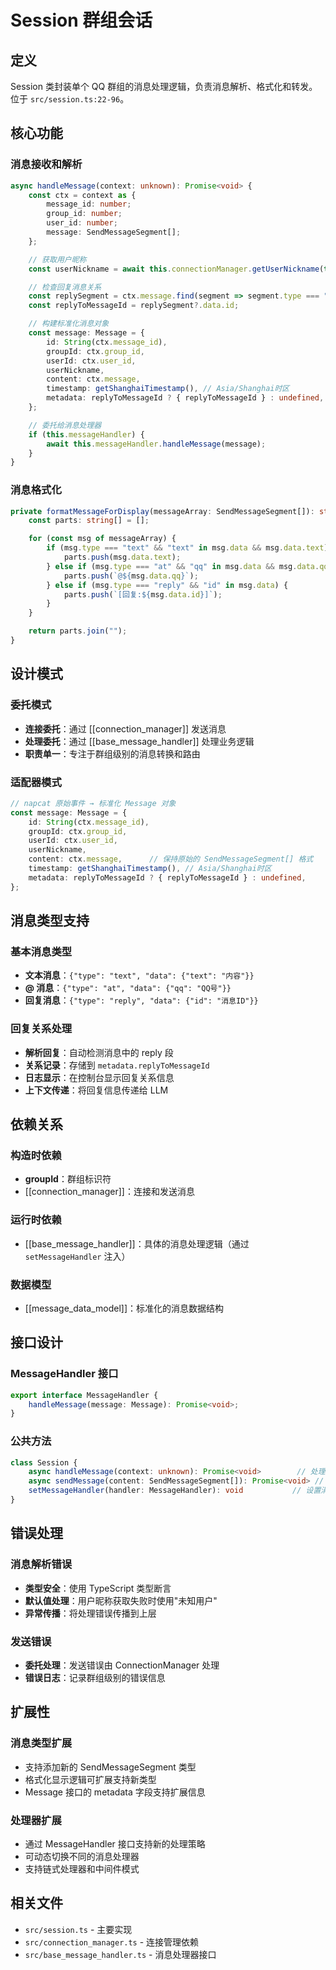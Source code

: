 # Session 群组会话

## 定义

Session 类封装单个 QQ 群组的消息处理逻辑，负责消息解析、格式化和转发。位于 `src/session.ts:22-96`。

## 核心功能

### 消息接收和解析
```typescript
async handleMessage(context: unknown): Promise<void> {
    const ctx = context as {
        message_id: number;
        group_id: number;
        user_id: number;
        message: SendMessageSegment[];
    };

    // 获取用户昵称
    const userNickname = await this.connectionManager.getUserNickname(this.groupId, ctx.user_id);

    // 检查回复消息关系
    const replySegment = ctx.message.find(segment => segment.type === "reply");
    const replyToMessageId = replySegment?.data.id;

    // 构建标准化消息对象
    const message: Message = {
        id: String(ctx.message_id),
        groupId: ctx.group_id,
        userId: ctx.user_id,
        userNickname,
        content: ctx.message,
        timestamp: getShanghaiTimestamp(), // Asia/Shanghai时区
        metadata: replyToMessageId ? { replyToMessageId } : undefined,
    };

    // 委托给消息处理器
    if (this.messageHandler) {
        await this.messageHandler.handleMessage(message);
    }
}
```

### 消息格式化
```typescript
private formatMessageForDisplay(messageArray: SendMessageSegment[]): string {
    const parts: string[] = [];

    for (const msg of messageArray) {
        if (msg.type === "text" && "text" in msg.data && msg.data.text) {
            parts.push(msg.data.text);
        } else if (msg.type === "at" && "qq" in msg.data && msg.data.qq) {
            parts.push(`@${msg.data.qq}`);
        } else if (msg.type === "reply" && "id" in msg.data) {
            parts.push(`[回复:${msg.data.id}]`);
        }
    }

    return parts.join("");
}
```

## 设计模式

### 委托模式
- **连接委托**：通过 [[connection_manager]] 发送消息
- **处理委托**：通过 [[base_message_handler]] 处理业务逻辑
- **职责单一**：专注于群组级别的消息转换和路由

### 适配器模式
```typescript
// napcat 原始事件 → 标准化 Message 对象
const message: Message = {
    id: String(ctx.message_id),
    groupId: ctx.group_id,
    userId: ctx.user_id,
    userNickname,
    content: ctx.message,      // 保持原始的 SendMessageSegment[] 格式
    timestamp: getShanghaiTimestamp(), // Asia/Shanghai时区
    metadata: replyToMessageId ? { replyToMessageId } : undefined,
};
```

## 消息类型支持

### 基本消息类型
- **文本消息**：`{"type": "text", "data": {"text": "内容"}}`
- **@ 消息**：`{"type": "at", "data": {"qq": "QQ号"}}`
- **回复消息**：`{"type": "reply", "data": {"id": "消息ID"}}`

### 回复关系处理
- **解析回复**：自动检测消息中的 reply 段
- **关系记录**：存储到 `metadata.replyToMessageId`
- **日志显示**：在控制台显示回复关系信息
- **上下文传递**：将回复信息传递给 LLM

## 依赖关系

### 构造时依赖
- **groupId**：群组标识符
- [[connection_manager]]：连接和发送消息

### 运行时依赖
- [[base_message_handler]]：具体的消息处理逻辑（通过 `setMessageHandler` 注入）

### 数据模型
- [[message_data_model]]：标准化的消息数据结构

## 接口设计

### MessageHandler 接口
```typescript
export interface MessageHandler {
    handleMessage(message: Message): Promise<void>;
}
```

### 公共方法
```typescript
class Session {
    async handleMessage(context: unknown): Promise<void>        // 处理原始 napcat 消息
    async sendMessage(content: SendMessageSegment[]): Promise<void> // 发送消息到群组
    setMessageHandler(handler: MessageHandler): void           // 设置消息处理器
}
```

## 错误处理

### 消息解析错误
- **类型安全**：使用 TypeScript 类型断言
- **默认值处理**：用户昵称获取失败时使用"未知用户"
- **异常传播**：将处理错误传播到上层

### 发送错误
- **委托处理**：发送错误由 ConnectionManager 处理
- **错误日志**：记录群组级别的错误信息

## 扩展性

### 消息类型扩展
- 支持添加新的 SendMessageSegment 类型
- 格式化显示逻辑可扩展支持新类型
- Message 接口的 metadata 字段支持扩展信息

### 处理器扩展
- 通过 MessageHandler 接口支持新的处理策略
- 可动态切换不同的消息处理器
- 支持链式处理器和中间件模式

## 相关文件
- `src/session.ts` - 主要实现
- `src/connection_manager.ts` - 连接管理依赖
- `src/base_message_handler.ts` - 消息处理器接口